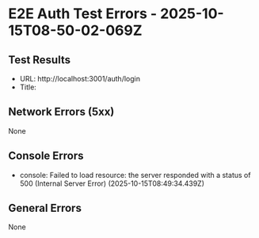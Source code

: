 # E2E Auth Test Errors - 2025-10-15T08-50-02-069Z

## Test Results
- URL: http://localhost:3001/auth/login
- Title: 

## Network Errors (5xx)
None

## Console Errors
- console: Failed to load resource: the server responded with a status of 500 (Internal Server Error) (2025-10-15T08:49:34.439Z)

## General Errors
None
